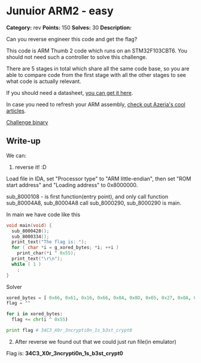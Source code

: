 # Junuior ARM2 - easy

**Category:** rev
**Points:** 150
**Solves:** 30
**Description:**

Can you reverse engineer this code and get the flag?

This code is ARM Thumb 2 code which runs on an STM32F103CBT6. You should not need such a controller to solve this challenge.

There are 5 stages in total which share all the same code base, so you are able to compare code from the first stage with all the other stages to see what code is actually relevant.

If you should need a datasheet, [you can get it here](http://www.st.com/content/ccc/resource/technical/document/reference_manual/59/b9/ba/7f/11/af/43/d5/CD00171190.pdf/files/CD00171190.pdf/jcr:content/translations/en.CD00171190.pdf).

In case you need to refresh your ARM assembly, [check out Azeria's cool articles](https://azeria-labs.com/writing-arm-assembly-part-1/).

[Challenge binary](arm_stage2.bin)

## Write-up

We can:
1. reverse it! :D

Load file in IDA, set "Processor type" to "ARM little-endian", then set "ROM start address" and "Loading address" to 0x8000000.

sub_8000108 - is first function(entry point), and only call function sub_80004A8, sub_80004A8 call sub_8000290, sub_8000290 is main.

In main we have code like this
```C
void main(void) {
  sub_8000428();
  sub_8000334();
  print_text("The flag is: ");
  for ( char *i = g_xored_bytes; *i; ++i )
    print_char(*i ^ 0x55);
  print_text("\r\n");
  while ( 1 )
    ;
}
```

Solver
```python
xored_bytes = [ 0x66, 0x61, 0x16, 0x66, 0x0A, 0x0D, 0x65, 0x27, 0x0A, 0x66, 0x3B, 0x36, 0x27, 0x2C, 0x25, 0x21, 0x3C, 0x65, 0x3B, 0x0A, 0x64, 0x26, 0x0A, 0x37, 0x66, 0x26, 0x21, 0x0A, 0x36, 0x27, 0x2C, 0x25, 0x21, 0x65 ]
flag = ""

for i in xored_bytes:
  flag += chr(i ^ 0x55)

print flag # 34C3_X0r_3ncrypti0n_1s_b3st_crypt0
```

2. After reverse we found out that we could just run file(in emulator)

Flag is: **34C3_X0r_3ncrypti0n_1s_b3st_crypt0**
